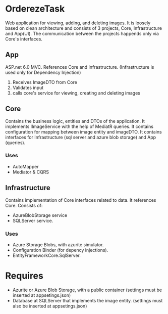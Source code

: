 # OrderezeTask
Web application for viewing, adding, and deleting images. It is loosely based on clean architecture and consists of 3 projects, Core, Infrastructure and App(UI). The communication between the projects happends only via Core's interfaces.
## App
ASP.net 6.0 MVC. References Core and Infrastructure. (Infrastructure is used only for Dependency Injection)

1. Receives ImageDTO from Core
2. Validates input
3. calls core's service for viewing, creating and deleting images

## Core
Contains the business logic, entities and DTOs of the application. 
It implements IImageService with the help of MediatR queries. 
It contains configuration for mapping between image entity and imageDTO.
It contains interfaces for Infrastructure (sql server and azure blob storage) and App (queries).
### Uses
- AutoMapper
- Mediator & CQRS

## Infrastructure
Contains implementation of Core interfaces related to data. It references Core. Consists of:
- AzureBlobStorage service
- SQLServer service.

### Uses
- Azure Storage Blobs, with azurite simulator. 
- Configuration Binder (for depency injections).
- EntityFrameworkCore.SqlServer.

# Requires
- Azurite or Azure Blob Storage, with a public container (settings must be inserted at appsetings.json)
- Database at SQLServer that implements the image entity. (settings must also be inserted at appsetings.json)


